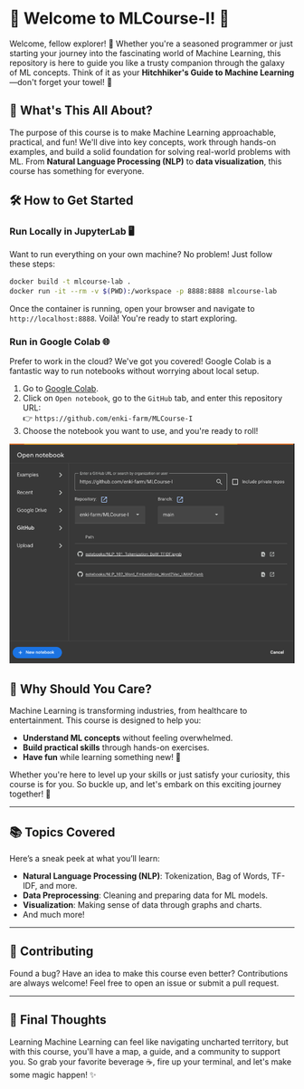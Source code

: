 # 🌟 Welcome to MLCourse-I! 🚀

Welcome, fellow explorer! 🌌 Whether you're a seasoned programmer or just starting your journey into the fascinating world of Machine Learning, this repository is here to guide you like a trusty companion through the galaxy of ML concepts. Think of it as your **Hitchhiker's Guide to Machine Learning**—don't forget your towel! 🧳

## 🧠 What's This All About?

The purpose of this course is to make Machine Learning approachable, practical, and fun! We'll dive into key concepts, work through hands-on examples, and build a solid foundation for solving real-world problems with ML. From **Natural Language Processing (NLP)** to **data visualization**, this course has something for everyone.

## 🛠️ How to Get Started

### Run Locally in JupyterLab 🖥️

Want to run everything on your own machine? No problem! Just follow these steps:

```bash
docker build -t mlcourse-lab .
docker run -it --rm -v $(PWD):/workspace -p 8888:8888 mlcourse-lab
```

Once the container is running, open your browser and navigate to `http://localhost:8888`. Voilà! You're ready to start exploring.

### Run in Google Colab 🌐

Prefer to work in the cloud? We've got you covered! Google Colab is a fantastic way to run notebooks without worrying about local setup.

1. Go to [Google Colab](https://colab.research.google.com/).
2. Click on `Open notebook`, go to the `GitHub` tab, and enter this repository URL:  
   👉 `https://github.com/enki-farm/MLCourse-I`
3. Choose the notebook you want to use, and you're ready to roll!

![Run in Colab](img/colab.png)

## 🌟 Why Should You Care?

Machine Learning is transforming industries, from healthcare to entertainment. This course is designed to help you:
- **Understand ML concepts** without feeling overwhelmed.
- **Build practical skills** through hands-on exercises.
- **Have fun** while learning something new! 🎉

Whether you're here to level up your skills or just satisfy your curiosity, this course is for you. So buckle up, and let's embark on this exciting journey together! 🚀

---

## 📚 Topics Covered

Here’s a sneak peek at what you’ll learn:
- **Natural Language Processing (NLP)**: Tokenization, Bag of Words, TF-IDF, and more.
- **Data Preprocessing**: Cleaning and preparing data for ML models.
- **Visualization**: Making sense of data through graphs and charts.
- And much more!

---

## 🤝 Contributing

Found a bug? Have an idea to make this course even better? Contributions are always welcome! Feel free to open an issue or submit a pull request.

---

## 🌈 Final Thoughts

Learning Machine Learning can feel like navigating uncharted territory, but with this course, you'll have a map, a guide, and a community to support you. So grab your favorite beverage ☕, fire up your terminal, and let's make some magic happen! ✨
